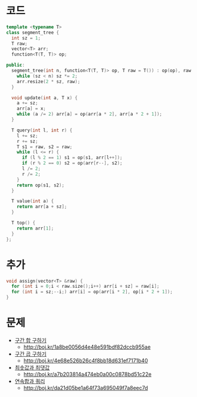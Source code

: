 # 코드
```cpp
template <typename T>
class segment_tree {
  int sz = 1;
  T raw;
  vector<T> arr;
  function<T(T, T)> op;

public:
  segment_tree(int n, function<T(T, T)> op, T raw = T()) : op(op), raw(raw) {
    while (sz < n) sz *= 2;
    arr.resize(2 * sz, raw);
  }

  void update(int a, T x) {
    a += sz;
    arr[a] = x;
    while (a /= 2) arr[a] = op(arr[a * 2], arr[a * 2 + 1]);
  }

  T query(int l, int r) {
    l += sz;
    r += sz;
    T s1 = raw, s2 = raw;
    while (l <= r) {
      if (l % 2 == 1) s1 = op(s1, arr[l++]);
      if (r % 2 == 0) s2 = op(arr[r--], s2);
      l /= 2;
      r /= 2;
    }
    return op(s1, s2);
  }

  T value(int a) {
    return arr[a + sz];
  }

  T top() {
    return arr[1];
  }
};
```

# 추가
```cpp
void assign(vector<T> &raw) {
  for (int i = 0;i < raw.size();i++) arr[i + sz] = raw[i];
  for (int i = sz;--i;) arr[i] = op(arr[i * 2], op[i * 2 + 1]);
}
```

# 문제
* [구간 합 구하기](https://boj.kr/2042)
  * http://boj.kr/1a8be0056d4e48e591bdf82dccb955ae
* [구간 곱 구하기](https://boj.kr/11505)
  * http://boj.kr/4e68e526b26c4f8bb18d631ef7171b40
* [최솟값과 최댓값](https://boj.kr/2357)
  * http://boj.kr/a7b203814a474eb0a00c0878bd51c22e
* [연속합과 쿼리](https://boj.kr/16993)
  * http://boj.kr/da21d05be1a64f73a695049f7a8eec7d
